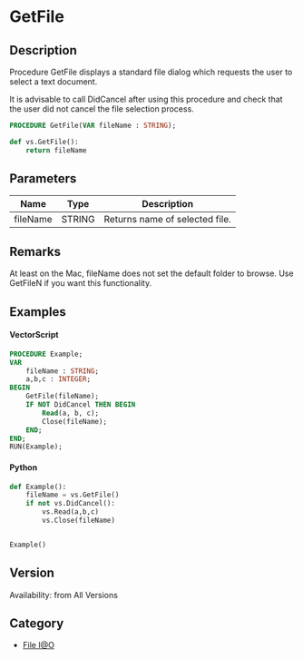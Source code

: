 # GetFile

## Description
Procedure GetFile displays a standard file dialog which requests the user to select a text document.

It is advisable to call DidCancel after using this procedure and check that the user did not cancel the file selection process.

```pascal
PROCEDURE GetFile(VAR fileName : STRING);
```

```python
def vs.GetFile():
    return fileName
```

## Parameters
|Name|Type|Description|
|---|---|---|
|fileName|STRING|Returns name of selected file.|

## Remarks
At least on the Mac, fileName does not set the default folder to browse. Use GetFileN if you want this functionality.

## Examples
#### VectorScript ####
```pascal
PROCEDURE Example;
VAR
	fileName : STRING;
	a,b,c : INTEGER;
BEGIN
	GetFile(fileName);
	IF NOT DidCancel THEN BEGIN
		Read(a, b, c);
		Close(fileName);
	END;
END;
RUN(Example);
```
#### Python ####
```python
def Example():
	fileName = vs.GetFile()
	if not vs.DidCancel():
		vs.Read(a,b,c)
		vs.Close(fileName)


Example()
```

## Version
Availability: from All Versions

## Category
* [File I@O](../Categories/File%20IO.md)
